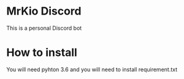 # MrKio Discord
This is a personal Discord bot

# How to install
You will need pyhton 3.6
and you will need to install requirement.txt
